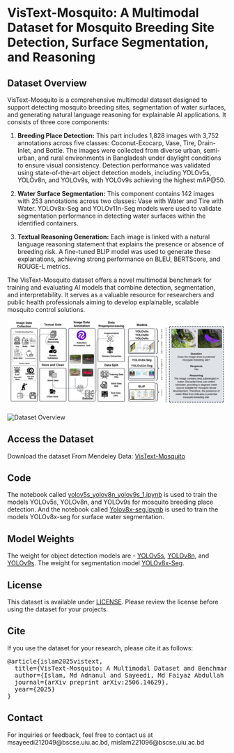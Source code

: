# VisText-Mosquito: A Multimodal Dataset for Mosquito Breeding Site Detection, Surface Segmentation, and Reasoning

<h2>Dataset Overview</h2>
<p>VisText-Mosquito is a comprehensive multimodal dataset designed to support detecting mosquito breeding sites, segmentation of water surfaces, and generating natural language reasoning for explainable AI applications. It consists of three core components:

1. **Breeding Place Detection:** This part includes 1,828 images with 3,752 annotations across five classes: Coconut-Exocarp, Vase, Tire, Drain-Inlet, and Bottle. The images were collected from diverse urban, semi-urban, and rural environments in Bangladesh under daylight conditions to ensure visual consistency. Detection performance was validated using state-of-the-art object detection models, including YOLOv5s, YOLOv8n, and YOLOv9s, with YOLOv9s achieving the highest mAP@50.

2. **Water Surface Segmentation:** This component contains 142 images with 253 annotations across two classes: Vase with Water and Tire with Water. YOLOv8x-Seg and YOLOv11n-Seg models were used to validate segmentation performance in detecting water surfaces within the identified containers.

3. **Textual Reasoning Generation:** Each image is linked with a natural language reasoning statement that explains the presence or absence of breeding risk. A fine-tuned BLIP model was used to generate these explanations, achieving strong performance on BLEU, BERTScore, and ROUGE-L metrics.

The VisText-Mosquito dataset offers a novel multimodal benchmark for training and evaluating AI models that combine detection, segmentation, and interpretability. It serves as a valuable resource for researchers and public health professionals aiming to develop explainable, scalable mosquito control solutions.</p>

![Dataset Overview](Assets/methodology.png)

![Dataset Overview](Assets/annotation.png)

<h2>Access the Dataset</h2>
<p>Download the dataset From Mendeley Data: <a href="https://data.mendeley.com/datasets/rtsfh7jh7p/2" target="">VisText-Mosquito</a></p>

<h2>Code</h2>
<p>The notebook called <a href="Code/yolov5s_yolov8n_yolov9s_1.ipynb">yolov5s_yolov8n_yolov9s_1.ipynb</a> is used to train the models YOLOv5s, YOLOv8n, and YOLOv9s for mosquito breeding place detection. And the notebook called <a href="Code/Yolov8x-seg.ipynb">Yolov8x-seg.ipynb</a> is used to train the models YOLOv8x-seg for surface water segmentation.</p>

<h2>Model Weights</h2>
<p>The weight for object detection models are - <a href="Result/Yolov5s/Weight">YOLOv5s</a>, <a href="Result/Yolov5s/Weight">YOLOv8n</a>, and <a href="Result/Yolov5s/Weight">YOLOv9s</a>. The weight for segmentation model <a href="https://drive.google.com/drive/folders/1vjX6ZJbT87Xto4hQ7_dcueQjF9C5DjkI?usp=sharing">YOLOv8x-Seg</a>.

<h2>License</h2>
<p>This dataset is available under <a href="LICENSE">LICENSE</a>. Please review the license before using the dataset for your projects.</p>

<h2>Cite</h2>
<p>If you use the dataset for your research, please cite it as follows:</p>
<pre>
@article{islam2025vistext,
  title={VisText-Mosquito: A Multimodal Dataset and Benchmark for AI-Based Mosquito Breeding Site Detection and Reasoning},
  author={Islam, Md Adnanul and Sayeedi, Md Faiyaz Abdullah and Shuvo, Md Asaduzzaman and Rahman, Muhammad Ziaur and Bappy, Shahanur Rahman and Rahman, Raiyan and Shatabda, Swakkhar},
  journal={arXiv preprint arXiv:2506.14629},
  year={2025}
}
</pre>

<h2>Contact</h2>
<p>For inquiries or feedback, feel free to contact us at msayeedi212049@bscse.uiu.ac.bd, mislam221096@bscse.uiu.ac.bd</p>

</body>
</html>
